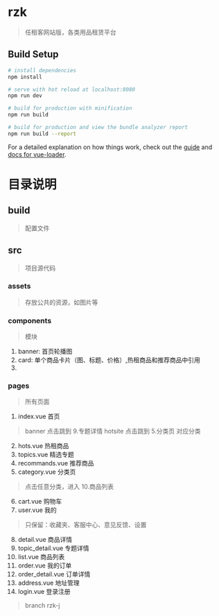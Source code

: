 # rzk

> 任租客网站版，各类用品租赁平台

## Build Setup

``` bash
# install dependencies
npm install

# serve with hot reload at localhost:8080
npm run dev

# build for production with minification
npm run build

# build for production and view the bundle analyzer report
npm run build --report
```

For a detailed explanation on how things work, check out the [guide](http://vuejs-templates.github.io/webpack/) and [docs for vue-loader](http://vuejs.github.io/vue-loader).


# 目录说明

## build

> 配置文件

## src

> 项目源代码

###  assets

> 存放公共的资源，如图片等

### components

> 模块

1. banner: 首页轮播图
2. card: 单个商品卡片（图、标题、价格）,热租商品和推荐商品中引用
3.

### pages

> 所有页面

1. index.vue    首页

> banner 点击跳到 9.专题详情
> hotsite 点击跳到 5.分类页 对应分类

2. hots.vue 热租商品
3. topics.vue 精选专题
4. recommands.vue 推荐商品
5. category.vue 分类页

> 点击任意分类，进入 10.商品列表

6. cart.vue 购物车
7. user.vue 我的

> 只保留：收藏夹、客服中心、意见反馈、设置

8. detail.vue 商品详情
9. topic_detail.vue 专题详情
10. list.vue 商品列表
11. order.vue 我的订单
12. order_detail.vue 订单详情
13. address.vue 地址管理
14. login.vue 登录注册

 >branch rzk-j

